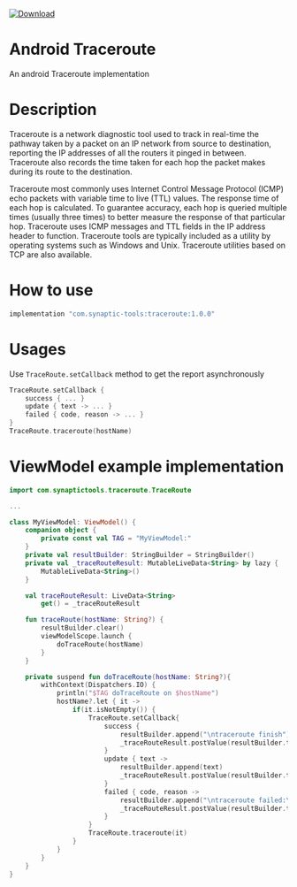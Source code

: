 [![Download](https://maven-badges.herokuapp.com/maven-central/com.synaptic-tools/traceroute/badge.svg)](https://maven-badges.herokuapp.com/maven-central/com.synaptic-tools/traceroute)

# Android Traceroute

An android Traceroute implementation

# Description

Traceroute is a network diagnostic tool used to track in real-time the pathway taken by a packet on an IP network from source to destination, reporting the IP addresses of all the routers it pinged in between. Traceroute also records the time taken for each hop the packet makes during its route to the destination.

Traceroute most commonly uses Internet Control Message Protocol (ICMP) echo packets with variable time to live (TTL) values. The response time of each hop is calculated. To guarantee accuracy, each hop is queried multiple times (usually three times) to better measure the response of that particular hop. Traceroute uses ICMP messages and TTL fields in the IP address header to function. Traceroute tools are typically included as a utility by operating systems such as Windows and Unix. Traceroute utilities based on TCP are also available.

# How to use

```bash
implementation "com.synaptic-tools:traceroute:1.0.0"
```

# Usages

Use `TraceRoute.setCallback` method to get the report asynchronously

```kotlin
TraceRoute.setCallback {
	success { ... }
    update { text -> ... }
    failed { code, reason -> ... }
}
TraceRoute.traceroute(hostName)
```

# ViewModel example implementation

```kotlin
import com.synaptictools.traceroute.TraceRoute

...

class MyViewModel: ViewModel() {
    companion object {
        private const val TAG = "MyViewModel:"
    }
    private val resultBuilder: StringBuilder = StringBuilder()
    private val _traceRouteResult: MutableLiveData<String> by lazy {
        MutableLiveData<String>()
    }

    val traceRouteResult: LiveData<String>
        get() = _traceRouteResult

    fun traceRoute(hostName: String?) {
        resultBuilder.clear()
        viewModelScope.launch {
            doTraceRoute(hostName)
        }
    }

    private suspend fun doTraceRoute(hostName: String?){
        withContext(Dispatchers.IO) {
            println("$TAG doTraceRoute on $hostName")
            hostName?.let { it ->
                if(it.isNotEmpty()) {
                    TraceRoute.setCallback{
                        success {
                            resultBuilder.append("\ntraceroute finish")
                            _traceRouteResult.postValue(resultBuilder.toString())
                        }
                        update { text ->
                            resultBuilder.append(text)
                            _traceRouteResult.postValue(resultBuilder.toString())
                        }
                        failed { code, reason ->
                            resultBuilder.append("\ntraceroute failed:\n code: '$code', reason: '$reason'")
                            _traceRouteResult.postValue(resultBuilder.toString())
                        }
                    }
                    TraceRoute.traceroute(it)
                }
            }
        }
    }
}
```

